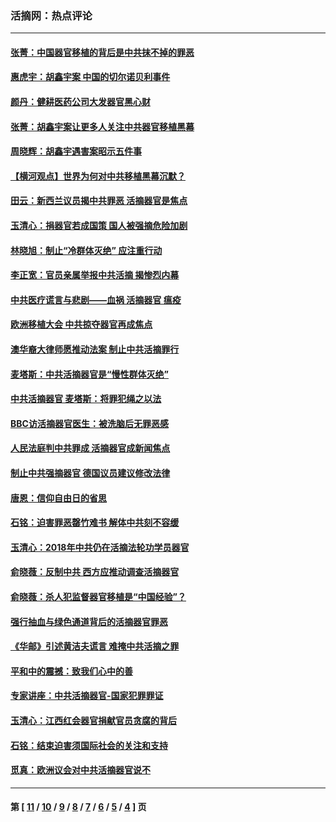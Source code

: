 ### 活摘网：热点评论
---
#### [张菁：中国器官移植的背后是中共抹不掉的罪恶](../../pages/nf5879/n13974977.md?05070430) 
#### [惠虎宇：胡鑫宇案 中国的切尔诺贝利事件](../../pages/nf5879/n13942916.md?05070430) 
#### [颜丹：健耕医药公司大发器官黑心财](../../pages/nf5879/n13940134.md?05070430) 
#### [张菁：胡鑫宇案让更多人关注中共器官移植黑幕](../../pages/nf5879/n13929073.md?05070430) 
#### [周晓辉：胡鑫宇遇害案昭示五件事](../../pages/nf5879/n13921870.md?05070430) 
#### [【横河观点】世界为何对中共移植黑幕沉默？](../../pages/nf5879/n13244249.md?05070430) 
#### [田云：新西兰议员揭中共罪恶 活摘器官是焦点](../../pages/nf5879/n13070629.md?05070430) 
#### [玉清心：捐器官若成国策 国人被强摘危险加剧](../../pages/nf5879/n12802713.md?05070430) 
#### [林晓旭：制止“冷群体灭绝” 应注重行动](../../pages/nf5879/n12779736.md?05070430) 
#### [李正宽：官员亲属举报中共活摘 揭惨烈内幕](../../pages/nf5879/n12684490.md?05070430) 
#### [中共医疗谎言与悲剧——血祸 活摘器官 瘟疫](../../pages/nf5879/n12372103.md?05070430) 
#### [欧洲移植大会 中共掠夺器官再成焦点](../../pages/nf5879/n11538883.md?05070430) 
#### [澳华裔大律师愿推动法案 制止中共活摘罪行](../../pages/nf5879/n11377039.md?05070430) 
#### [麦塔斯：中共活摘器官是“慢性群体灭绝”](../../pages/nf5879/n11350529.md?05070430) 
#### [中共活摘器官 麦塔斯：将罪犯绳之以法](../../pages/nf5879/n11347973.md?05070430) 
#### [BBC访活摘器官医生：被洗脑后无罪恶感](../../pages/nf5879/n11335935.md?05070430) 
#### [人民法庭判中共罪成 活摘器官成新闻焦点](../../pages/nf5879/n11331578.md?05070430) 
#### [制止中共强摘器官 德国议员建议修改法律](../../pages/nf5879/n11249451.md?05070430) 
#### [唐恩：信仰自由日的省思](../../pages/nf5879/n11003525.md?05070430) 
#### [石铭：迫害罪恶罄竹难书  解体中共刻不容缓](../../pages/nf5879/n10942855.md?05070430) 
#### [玉清心：2018年中共仍在活摘法轮功学员器官](../../pages/nf5879/n10914646.md?05070430) 
#### [俞晓薇：反制中共 西方应推动调查活摘器官](../../pages/nf5879/n10794671.md?05070430) 
#### [俞晓薇：杀人犯监督器官移植是“中国经验”？](../../pages/nf5879/n10466427.md?05070430) 
#### [强行抽血与绿色通道背后的活摘器官罪恶](../../pages/nf5879/n10004708.md?05070430) 
#### [《华邮》引述黄洁夫谎言 难掩中共活摘之罪](../../pages/nf5879/n9642309.md?05070430) 
#### [平和中的震撼：致我们心中的善](../../pages/nf5879/n9021123.md?05070430) 
#### [专家讲座：中共活摘器官-国家犯罪罪证](../../pages/nf5879/n8828153.md?05070430) 
#### [玉清心：江西红会器官捐献官员贪腐的背后](../../pages/nf5879/n8522122.md?05070430) 
#### [石铭：结束迫害须国际社会的关注和支持](../../pages/nf5879/n8443497.md?05070430) 
#### [觅真：欧洲议会对中共活摘器官说不](../../pages/nf5879/n8337486.md?05070430) 

---
#### 第 [ [11](./11.md?05070430) / [10](./10.md?05070430) / [9](./9.md?05070430) / [8](./8.md?05070430) / [7](./7.md?05070430) / [6](./6.md?05070430) / [5](./5.md?05070430) / [4](./4.md?05070430) ] 页

